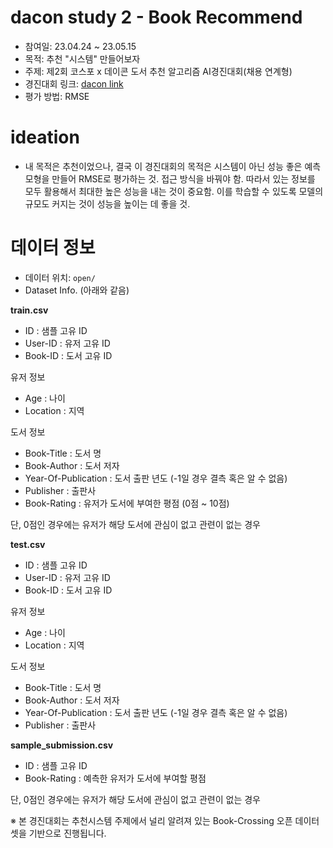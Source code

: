 # dacon study 2 - Book Recommend

 * 참여일: 23.04.24 ~ 23.05.15
 * 목적: 추천 "시스템" 만들어보자
 * 주제: 제2회 코스포 x 데이콘 도서 추천 알고리즘 AI경진대회(채용 연계형)
 * 경진대회 링크: [dacon link](https://dacon.io/competitions/official/236093)
 * 평가 방법: RMSE

 # ideation
 
 * 내 목적은 추천이었으나, 결국 이 경진대회의 목적은 시스템이 아닌 성능 좋은 예측 모형을 만들어 RMSE로 평가하는 것. 접근 방식을 바꿔야 함. 따라서 있는 정보를 모두 활용해서 최대한 높은 성능을 내는 것이 중요함. 이를 학습할 수 있도록 모델의 규모도 커지는 것이 성능을 높이는 데 좋을 것.
 

# 데이터 정보

* 데이터 위치: `open/`
*  Dataset Info. (아래와 같음)

**train.csv**

- ID : 샘플 고유 ID
- User-ID : 유저 고유 ID
- Book-ID : 도서 고유 ID

유저 정보
- Age : 나이
- Location : 지역

도서 정보
- Book-Title : 도서 명
- Book-Author : 도서 저자
- Year-Of-Publication : 도서 출판 년도 (-1일 경우 결측 혹은 알 수 없음)
- Publisher : 출판사
- Book-Rating : 유저가 도서에 부여한 평점 (0점 ~ 10점)

단, 0점인 경우에는 유저가 해당 도서에 관심이 없고 관련이 없는 경우

**test.csv**
- ID : 샘플 고유 ID
- User-ID : 유저 고유 ID
- Book-ID : 도서 고유 ID

유저 정보
- Age : 나이
- Location : 지역

도서 정보
- Book-Title : 도서 명
- Book-Author : 도서 저자
- Year-Of-Publication : 도서 출판 년도 (-1일 경우 결측 혹은 알 수 없음)
- Publisher : 출판사

**sample_submission.csv**
- ID : 샘플 고유 ID
- Book-Rating : 예측한 유저가 도서에 부여할 평점

단, 0점인 경우에는 유저가 해당 도서에 관심이 없고 관련이 없는 경우

※ 본 경진대회는 추천시스템 주제에서 널리 알려져 있는 Book-Crossing 오픈 데이터셋을 기반으로 진행됩니다.